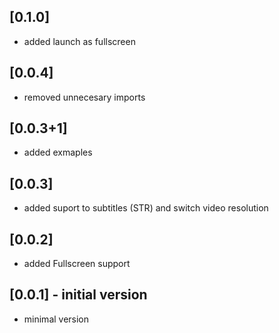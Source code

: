 ## [0.1.0]
* added launch as fullscreen

## [0.0.4]
* removed unnecesary imports

## [0.0.3+1]
* added exmaples

## [0.0.3]
* added suport to subtitles (STR) and switch video resolution

## [0.0.2]
* added Fullscreen support

## [0.0.1] - initial version
* minimal version
